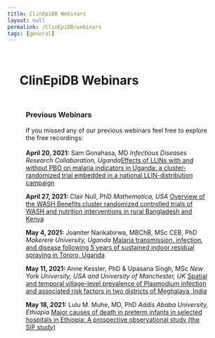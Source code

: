 ```yaml
---
title: ClinEpiDB Webinars
layout: null
permalink: /ClinEpiDB/webinars
tags: [general]
---
```

<h1 style="padding:1em">ClinEpiDB Webinars</h1>
<div class="static-content" style="padding:0 3em">

<h3>Previous Webinars</h3>
If you missed any of our previous webinars feel free to explore the free recordings:
<br>
<br>
<b>April 20, 2021:</b> Sam Gonahasa, MD <i>Infectious Diseases Research Collaboration, Uganda</i><a target="_blank" href="https://youtu.be/1V21DrZ0VXM" target="_blank">Effects of LLINs with and without PBO on malaria indicators in Uganda: a cluster-randomized trial embedded in a national LLIN-distribution campaign</a>

<b>April 27, 2021:</b> Clair Null, PhD <i>Mathematica, USA</i>
<a target="_blank" href="https://youtu.be/eWqvY4tlAX0" target="_blank">Overview of the WASH Benefits cluster randomized controlled trials of WASH and nutrition interventions in rural Bangladesh and Kenya</a>

<b>May 4, 2021:</b> Joaniter Nankabirwa, MBChB, MSc CEB, PhD <i>Makerere University, Uganda</i>
<a target="_blank" href="https://youtu.be/WR-8Ngue7PU" target="_blank">Malaria transmission, infection, and disease following 5 years of sustained indoor residual spraying in Tororo, Uganda</a>

<b>May 11, 2021:</b> Anne Kessler, PhD & Upasana Singh, MSc <i>New York University, USA and University of Manchester, UK</i>
<a target="_blank" href="https://youtu.be/gN8JCKuXWfs" target="_blank">Spatial and temporal village-level prevalence of Plasmodium infection and associated risk factors in two districts of Meghalaya, India</a>

<b>May 18, 2021:</b> Lulu M. Muhe, MD, PhD <i>Addis Ababa University, Ethiopia</i>
<a target="_blank" href="https://youtu.be/s90gmMZurLE" target="_blank">Major causes of death in preterm infants in selected hospitals in Ethiopia: A prospective observational study (the SIP study)</a>


</div>
